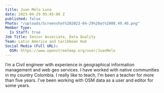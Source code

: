 ```yaml
---
title: Juan Melo Luna
date: 2023-04-29 05:45:00 Z
published: false
Photo: "/uploads/Screenshot%202023-04-29%20at%2008.49.46.png"
Member Type:
  Is Staff: true
Job Title: Senior Associate, Data Quality
Team: Latin America and Caribbean Hub
Social Media (Full URL):
  OSM: https://www.openstreetmap.org/user/JuanMelo
---
```


I’m a Civil engineer with experience in geographical information management and web
geo services. I have worked with native communities in my country Colombia. I really like to teach, I’m been a teacher for more than five years. I’ve been working with OSM data as a user and editor for some years.